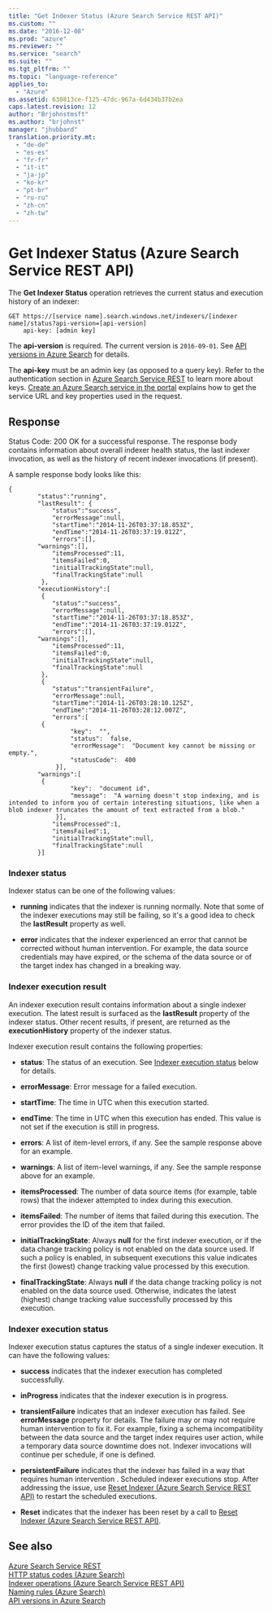 ```yaml
---
title: "Get Indexer Status (Azure Search Service REST API)"
ms.custom: ""
ms.date: "2016-12-08"
ms.prod: "azure"
ms.reviewer: ""
ms.service: "search"
ms.suite: ""
ms.tgt_pltfrm: ""
ms.topic: "language-reference"
applies_to:
  - "Azure"
ms.assetid: 630813ce-f125-47dc-967a-6d434b37b2ea
caps.latest.revision: 12
author: "Brjohnstmsft"
ms.author: "brjohnst"
manager: "jhubbard"
translation.priority.mt:
  - "de-de"
  - "es-es"
  - "fr-fr"
  - "it-it"
  - "ja-jp"
  - "ko-kr"
  - "pt-br"
  - "ru-ru"
  - "zh-cn"
  - "zh-tw"
---
```

# Get Indexer Status (Azure Search Service REST API)
  The **Get Indexer Status** operation retrieves the current status and execution history of an indexer:  

```  
GET https://[service name].search.windows.net/indexers/[indexer name]/status?api-version=[api-version]  
    api-key: [admin key]  
```  

 The **api-version** is required. The current version is `2016-09-01`. See [API versions in Azure Search](https://go.microsoft.com/fwlink/?linkid=834796) for details.  

 The **api-key** must be an admin key (as opposed to a query key). Refer to the authentication section in [Azure Search Service REST](index.md) to learn more about keys. [Create an Azure Search service in the portal](https://azure.microsoft.com/documentation/articles/search-create-service-portal/) explains how to get the service URL and key properties used in the request.  

## Response  
 Status Code: 200 OK for a successful response. The response body contains information about overall indexer health status, the last indexer invocation, as well as the history of recent indexer invocations (if present).  

 A sample response body looks like this:  

```  
{  
        "status":"running",  
        "lastResult": {  
            "status":"success",  
            "errorMessage":null,  
            "startTime":"2014-11-26T03:37:18.853Z",  
            "endTime":"2014-11-26T03:37:19.012Z",  
            "errors":[],  
	    "warnings":[],
            "itemsProcessed":11,  
            "itemsFailed":0,  
            "initialTrackingState":null,  
            "finalTrackingState":null  
         },  
        "executionHistory":[
         {  
            "status":"success",  
            "errorMessage":null,  
            "startTime":"2014-11-26T03:37:18.853Z",  
            "endTime":"2014-11-26T03:37:19.012Z",  
            "errors":[], 
	    "warnings":[],
            "itemsProcessed":11,  
            "itemsFailed":0,  
            "initialTrackingState":null,  
            "finalTrackingState":null  
         },   
         {  
            "status":"transientFailure",  
            "errorMessage":null,  
            "startTime":"2014-11-26T03:28:10.125Z",  
            "endTime":"2014-11-26T03:28:12.007Z",  
            "errors":[
	     {
                 "key":  "",
                 "status":  false,
                 "errorMessage":  "Document key cannot be missing or empty.",
                 "statusCode":  400
             }],  
	    "warnings":[
	     {
                 "key":  "document id",
                 "message":  "A warning doesn't stop indexing, and is intended to inform you of certain interesting situations, like when a blob indexer truncates the amount of text extracted from a blob."
             }],
            "itemsProcessed":1,  
            "itemsFailed":1,  
            "initialTrackingState":null,  
            "finalTrackingState":null  
        }]  
```  

### Indexer status  
 Indexer status can be one of the following values:  

-   **running** indicates that the indexer is running normally. Note that some of the indexer executions may still be failing, so it's a good idea to check the **lastResult** property as well.  

-   **error** indicates that the indexer experienced an error that cannot be corrected without human intervention. For example, the data source credentials may have expired, or the schema of the data source or of the target index has changed in a breaking way.  

### Indexer execution result  
 An indexer execution result contains information about a single indexer execution. The latest result is surfaced as the **lastResult** property of the indexer status. Other recent results, if present, are returned as the **executionHistory** property of the indexer status.  

 Indexer execution result contains the following properties:  

-   **status**: The status of an execution. See [Indexer execution status](#bkmk_indexerstatus) below for details.  

-   **errorMessage**: Error message for a failed execution.  

-   **startTime**: The time in UTC when this execution started.  

-   **endTime**: The time in UTC when this execution has ended. This value is not set if the execution is still in progress.  

-   **errors**: A list of item-level errors, if any. See the sample response above for an example.  

-   **warnings**: A list of item-level warnings, if any. See the sample response above for an example. 

-   **itemsProcessed**: The number of data source items (for example, table rows) that the indexer attempted to index during this execution.  

-   **itemsFailed**: The number of items that failed during this execution. The error provides the ID of the item that failed.  

-   **initialTrackingState**: Always **null** for the first indexer execution, or if the data change tracking policy is not enabled on the data source used. If such a policy is enabled, in subsequent executions this value indicates the first (lowest) change tracking value processed by this execution.  

-   **finalTrackingState**: Always **null** if the data change tracking policy is not enabled on the data source used. Otherwise, indicates the latest (highest) change tracking value successfully processed by this execution.  

###  <a name="bkmk_indexerstatus"></a> Indexer execution status  
 Indexer execution status captures the status of a single indexer execution. It can have the following values:  

-   **success** indicates that the indexer execution has completed successfully.  

-   **inProgress** indicates that the indexer execution is in progress.  

-   **transientFailure** indicates that an indexer execution has failed. See **errorMessage** property for details. The failure may or may not require human intervention to fix it. For example, fixing a schema incompatibility between the data source and the target index requires user action, while a temporary data source downtime does not. Indexer invocations will continue per schedule, if one is defined.  

-   **persistentFailure** indicates that the indexer has failed in a way that requires human intervention . Scheduled indexer executions stop. After addressing the issue, use [Reset Indexer &#40;Azure Search Service REST API&#41;](reset-indexer.md) to restart the scheduled executions.  

-   **Reset** indicates that the indexer has been reset by a call to [Reset Indexer &#40;Azure Search Service REST API&#41;](reset-indexer.md).  

## See also  
 [Azure Search Service REST](index.md)   
 [HTTP status codes &#40;Azure Search&#41;](http-status-codes.md)   
 [Indexer operations &#40;Azure Search Service REST API&#41;](indexer-operations.md)   
 [Naming rules &#40;Azure Search&#41;](naming-rules.md)   
 [API versions in Azure Search](https://go.microsoft.com/fwlink/?linkid=834796)
